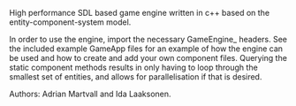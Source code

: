High performance SDL based game engine written in c++ based on the entity-component-system model. 

In order to use the engine, import the necessary GameEngine_ headers. See the included example GameApp files for an example of how the engine can be used and how to create and add your own component files. Querying the static component methods results in only having to loop through the smallest set of entities, and allows for parallelisation if that is desired.

Authors: Adrian Martvall and Ida Laaksonen.
